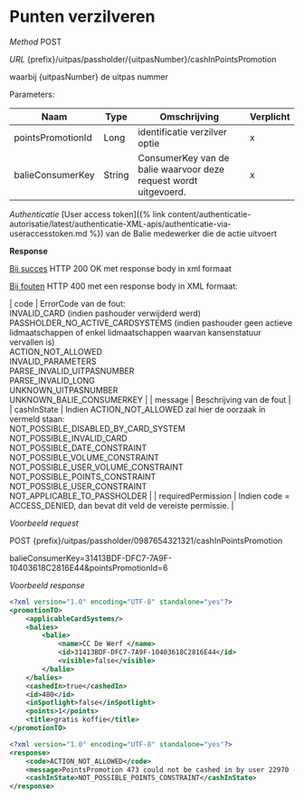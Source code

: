 ---
---

# Punten verzilveren

_Method_
POST

_URL_
{prefix}/uitpas/passholder/{uitpasNumber}/cashInPointsPromotion

waarbij {uitpasNumber} de uitpas nummer

Parameters:

| **Naam** | **Type** | **Omschrijving** | **Verplicht** |
| --- | --- | --- | --- |
| pointsPromotionId | Long | identificatie verzilver optie | x |
| balieConsumerKey | String | ConsumerKey van de balie waarvoor deze request wordt uitgevoerd. | x |

_Authenticatie_
[User access token]({% link content/authenticatie-autorisatie/latest/authenticatie-XML-apis/authenticatie-via-useraccesstoken.md %}) van de Balie medewerker die de actie uitvoert

**Response**

<u>Bij succes</u>
HTTP 200 OK met response body in xml formaat

<u>Bij fouten</u>
HTTP 400 met een response body in XML formaat:

| code | ErrorCode van de fout:<br>INVALID_CARD (indien pashouder verwijderd werd)<br>PASSHOLDER_NO_ACTIVE_CARDSYSTEMS (indien pashouder geen actieve lidmaatschappen of enkel lidmaatschappen waarvan kansenstatuur vervallen is)<br>ACTION_NOT_ALLOWED<br>INVALID_PARAMETERS<br>PARSE_INVALID_UITPASNUMBER<br>PARSE_INVALID_LONG<br>UNKNOWN_UITPASNUMBER<br>UNKNOWN_BALIE_CONSUMERKEY |
| message | Beschrijving van de fout |
| cashInState | Indien ACTION_NOT_ALLOWED zal hier de oorzaak in vermeld staan:<br>NOT_POSSIBLE_DISABLED_BY_CARD_SYSTEM<br>NOT_POSSIBLE_INVALID_CARD<br>NOT_POSSIBLE_DATE_CONSTRAINT<br>NOT_POSSIBLE_VOLUME_CONSTRAINT<br>NOT_POSSIBLE_USER_VOLUME_CONSTRAINT<br>NOT_POSSIBLE_POINTS_CONSTRAINT<br>NOT_POSSIBLE_USER_CONSTRAINT<br>NOT_APPLICABLE_TO_PASSHOLDER |
| requiredPermission | Indien code = ACCESS_DENIED, dan bevat dit veld de vereiste permissie. |

_Voorbeeld request_

POST {prefix}/uitpas/passholder/0987654321321/cashInPointsPromotion

balieConsumerKey=31413BDF-DFC7-7A9F-10403618C2816E44&pointsPromotionId=6

_Voorbeeld response_


~~~xml
<?xml version="1.0" encoding="UTF-8" standalone="yes"?>
<promotionTO>
	<applicableCardSystems/>
	<balies>
		<balie>
			<name>CC De Werf </name>
			<id>31413BDF-DFC7-7A9F-10403618C2816E44</id>
			<visible>false</visible>
		</balie>
	</balies>
	<cashedIn>true</cashedIn>
	<id>480</id>
	<inSpotlight>false</inSpotlight>
	<points>1</points>
	<title>gratis koffie</title>
</promotionTO>
~~~



~~~xml
<?xml version="1.0" encoding="UTF-8" standalone="yes"?>
<response>
	<code>ACTION_NOT_ALLOWED</code>
	<message>PointsPromotion 473 could not be cashed in by user 22970 - NOT_POSSIBLE_POINTS_CONSTRAINT</message>
	<cashInState>NOT_POSSIBLE_POINTS_CONSTRAINT</cashInState>
</response>
~~~
